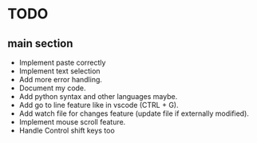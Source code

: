 # TODO

## main section

- Implement paste correctly
- Implement text selection
- Add more error handling.
- Document my code.
- Add python syntax and other languages maybe.
- Add go to line feature like in vscode (CTRL + G).
- Add watch file for changes feature (update file if externally modified).
- Implement mouse scroll feature.
- Handle Control shift keys too
